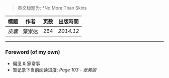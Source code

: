 > 英文标题为: *No More Than Skins

| 標題 | 作者 | 页数 | 出版時間 | 
| :---: | :---: | :---: | :---: |
| *皮囊* | 蔡崇达 | 264 | *2014.12* |

--------- 

### Foreword (of my own)
- 偏见 & 家常事 
- 暂记录下当前阅读进度: *Page 103 - 张美丽*